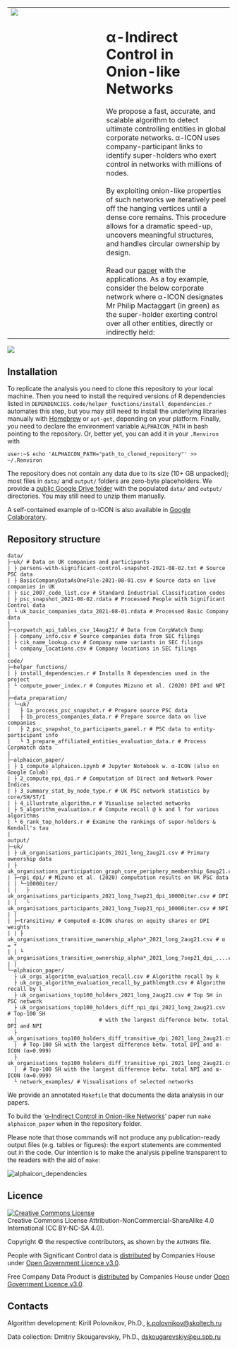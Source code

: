 
<table>
<tbody>
<tr>
  <td valign="top" width=200><img src="https://user-images.githubusercontent.com/3776887/133301237-145e43f0-d4b3-4ae5-bf15-113efc2ad189.png"></td>
  <td valign="top"><h1>α-Indirect Control in Onion-like Networks</h1>
  We propose a fast, accurate, and scalable algorithm to detect ultimate controlling entities in global corporate networks. α-ICON uses company-participant links to identify super-holders who exert control in networks with millions of nodes.<br><br>
  By exploiting onion-like properties of such networks we iteratively peel off the hanging vertices until a dense core remains. This procedure allows for a dramatic speed-up, uncovers meaningful structures, and handles circular ownership by design.<br><br>
  Read our <a href="https://arxiv.org/abs/2109.07181" target="_blank">paper</a> with the applications. As a toy example, consider the below corporate network where α-ICON designates Mr Philip Mactaggart (in green) as the super-holder exerting control over all other entities, directly or indirectly held:
  </td>
</tr>
</tbody>
</table>

<img src="https://user-images.githubusercontent.com/3776887/133299028-152f030a-e1c7-428b-83ef-e5f4e92414bc.png">

## Installation

To replicate the analysis you need to clone this repository to your local machine. Then you need to install the required versions of R dependencies listed in `DEPENDENCIES`. `code/helper_functions/install_dependencies.r` automates this step, but you may still need to install the underlying libraries manually with [Homebrew](https://brew.sh) or `apt-get`, depending on your platform. Finally, you need to declare the environment variable `ALPHAICON_PATH` in bash pointing to the repository. Or, better yet, you can add it in your `.Renviron` with
```console
user:~$ echo 'ALPHAICON_PATH="path_to_cloned_repository"' >> ~/.Renviron
```

The repository does not contain any data due to its size (10+ GB unpacked); most files in `data/` and `output/` folders are zero-byte placeholders. We provide a <a href="https://drive.google.com/drive/folders/10Tq-b4BVsG3gmq2JVa026Nilzj8eojNB" target="_blank">public Google Drive folder</a> with the populated `data/` and `output/` directories. You may still need to unzip them manually.

A self-contained example of α-ICON is also available in <a href="https://colab.research.google.com/drive/1AvO8hJzwj2LoKsyxk5LfSWK7LW1U02Mc" target="_blank">Google Colaboratory</a>.

## Repository structure

```
data/
├─uk/ # Data on UK companies and participants
| ├ persons-with-significant-control-snapshot-2021-08-02.txt # Source PSC data
| ├ BasicCompanyDataAsOneFile-2021-08-01.csv # Source data on live companies in UK
| ├ sic_2007_code_list.csv # Standard Industrial Classification codes
| ├ psc_snapshot_2021-08-02.rdata # Processed People with Significant Control data
| └ uk_basic_companies_data_2021-08-01.rdata # Processed Basic Company data
|
├─corpwatch_api_tables_csv_14aug21/ # Data from CorpWatch Dump 
| ├ company_info.csv # Source companies data from SEC filings
| ├ cik_name_lookup.csv # Company name variants in SEC filings
| └ company_locations.csv # Company locations in SEC filings
|
code/
├─helper_functions/
| ├ install_dependencies.r # Installs R dependencies used in the project 
| └ compute_power_index.r # Computes Mizuno et al. (2020) DPI and NPI
|
├─data_preparation/
| └─uk/
|   ├ 1a_process_psc_snapshot.r # Prepare source PSC data
|   ├ 1b_process_companies_data.r # Prepare source data on live companies
|   ├ 2_psc_snapshot_to_participants_panel.r # PSC data to entity-participant info
|   └ 3_prepare_affiliated_entities_evaluation_data.r # Process CorpWatch data
|
├─alphaicon_paper/
| ├ 1_compute_alphaicon.ipynb # Jupyter Notebook w. α-ICON (also on Google Colab)
| ├ 2_compute_npi_dpi.r # Computation of Direct and Network Power Indices
| ├ 3_summary_stat_by_node_type.r # UK PSC network statistics by core/SH/ST/I
| ├ 4_illustrate_algorithm.r # Visualise selected networks
| ├ 5_algorithm_evaluation.r # Compute recall @ k and l for various algorithms
| └ 6_rank_top_holders.r # Examine the rankings of super-holders & Kendall's tau
|
output/
├─uk/
| ├ uk_organisations_participants_2021_long_2aug21.csv # Primary ownership data
| ├ uk_organisations_participation_graph_core_periphery_membership_6aug21.csv
| ├─npi_dpi/ # Mizuno et al. (2020) computation results on UK PSC data
| | └─10000iter/
| |   ├ uk_organisations_participants_2021_long_7sep21_dpi_10000iter.csv # DPI
| |   └ uk_organisations_participants_2021_long_7sep21_npi_10000iter.csv # NPI
| |
| ├─transitive/ # Computed α-ICON shares on equity shares or DPI weights
| | ├ uk_organisations_transitive_ownership_alpha*_2021_long_2aug21.csv # α = *
| | └ uk_organisations_transitive_ownership_alpha*_2021_long_7sep21_dpi_....csv
| |
└─alphaicon_paper/
  ├ uk_orgs_algorithm_evaluation_recall.csv # Algorithm recall by k
  ├ uk_orgs_algorithm_evaluation_recall_by_pathlength.csv # Algorithm recall by l
  ├ uk_organisations_top100_holders_2021_long_2aug21.csv # Top SH in PSC network
  ├ uk_organisations_top100_holders_diff_npi_dpi_2021_long_2aug21.csv # Top-100 SH
  |                          # with the largest difference betw. total DPI and NPI
  ├ uk_organisations_top100_holders_diff_transitive_dpi_2021_long_2aug21.csv
  |  # Top-100 SH with the largest difference betw. total DPI and α-ICON (α=0.999)
  ├ uk_organisations_top100_holders_diff_transitive_npi_2021_long_2aug21.csv
  |  # Top-100 SH with the largest difference betw. total NPI and α-ICON (α=0.999)
  └ network_examples/ # Visualisations of selected networks
```

We provide an annotated `Makefile` that documents the data analysis in our papers.

To build the ‘<a href="https://arxiv.org/abs/2109.07181" target="_blank">α-Indirect Control in Onion-like Networks</a>’ paper run `make alphaicon_paper` when in the repository folder.

Please note that those commands will not produce any publication-ready output files (e.g. tables or figures): the export statements are commented out in the code. Our intention is to make the analysis pipeline transparent to the readers with the aid of `make`:

![alphaicon_dependencies](https://user-images.githubusercontent.com/3776887/133301812-87f25078-de5a-4bea-b9b0-0e6addb51b2b.png)


## Licence
<a rel="license" href="https://creativecommons.org/licenses/by-nc-sa/4.0/"><img alt="Creative Commons License" style="border-width:0" src="https://i.creativecommons.org/l/by-nc-sa/4.0/88x31.png" /></a><br />
Creative Commons License Attribution-NonCommercial-ShareAlike 4.0 International (CC BY-NC-SA 4.0).

Copyright © the respective contributors, as shown by the `AUTHORS` file.

People with Significant Control data is <a href="http://download.companieshouse.gov.uk/en_pscdata.html">distributed</a> by Companies House under <a href="https://www.nationalarchives.gov.uk/doc/open-government-licence/version/3/">Open Government Licence v3.0</a>.

Free Company Data Product is <a href="http://download.companieshouse.gov.uk/en_output.html">distributed</a> by Companies House under <a href="https://www.nationalarchives.gov.uk/doc/open-government-licence/version/3/">Open Government Licence v3.0</a>.


## Contacts
Algorithm development: Kirill Polovnikov, Ph.D., k.polovnikov@skoltech.ru

Data collection: Dmitriy Skougarevskiy, Ph.D., dskougarevskiy@eu.spb.ru
